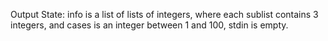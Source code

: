 Output State: info is a list of lists of integers, where each sublist contains 3 integers, and cases is an integer between 1 and 100, stdin is empty.
